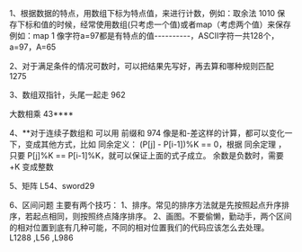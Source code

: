 1、根据数据的特点，用数组下标为特点值，来进行计数，例如：取余法 1010
    保存下标和值的时候，经常使用数组(只考虑一个值)或者map（考虑两个值）来保存 例如：map 1
    像字符a=97都是有特点的值----------，ASCII字符一共128个，a=97，A=65
    
2、对于满足条件的情况可数时，可以把结果先写好，再去算和哪种规则匹配 1275

3、数组双指针，头尾一起走 962

大数相乘 43****


4、**对于连续子数组和 可以用 前缀和  974
像是和-差这样的计算，都可以变化一下，变成其他方式，比如
同余定义： (P[j] - P[i-1])%K == 0，根据 同余定理 ，只要 P[j]%K == P[i-1]%K，就可以保证上面的式子成立。
余数是负数时，需要+K 变成整数



5、矩阵
L54、sword29


6、区间问题
主要有两个技巧：
1、排序。常见的排序方法就是先按照起点升序排序，若起点相同，则按照终点降序排序。
2、画图。不要偷懒，勤动手，两个区间的相对位置到底有几种可能，不同的相对位置我们的代码应该怎么去处理。
L1288 ,L56 ,L986